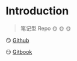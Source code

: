 # Introduction

> 笔记型 Repo :sun_with_face: :sun_with_face: :sun_with_face: 



:smirk:  [Github](<https://github.com/ycg000344>) 



:smirk: [Gitbook](<https://ycg000344.gitbook.io>)

